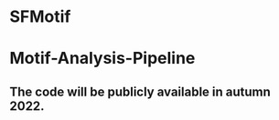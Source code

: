 # SFMotif

Motif-Analysis-Pipeline
=========================

The code will be publicly available in autumn 2022.
--------------------------------------------------
